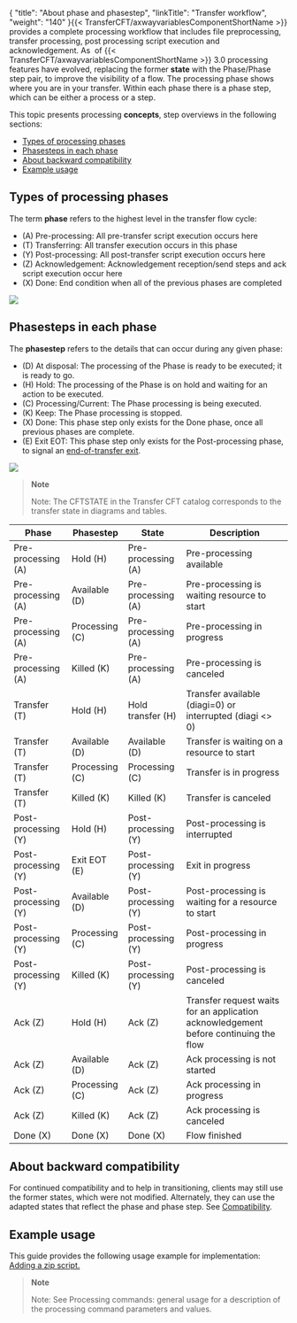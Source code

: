 {
    "title": "About phase and phasestep",
    "linkTitle": "Transfer workflow",
    "weight": "140"
}{{< TransferCFT/axwayvariablesComponentShortName  >}} provides a complete processing workflow that includes file preprocessing, transfer processing, post processing script execution and acknowledgement. As  of {{< TransferCFT/axwayvariablesComponentShortName  >}} 3.0 processing features have evolved, replacing the former ****state**** with the Phase/Phase step pair, to improve the visibility of a flow. The processing phase shows where you are in your transfer. Within each phase there is a phase step, which can be either a process or a step.

This topic presents processing ****concepts****, step overviews in the following sections:

- [Types of processing phases](#Types)
- [Phasesteps in each phase](#Types2)
- [About backward compatibility](#About)
- [Example usage](#Example)

<span id="Types"></span>

Types of processing phases
--------------------------

The term ****phase**** refers to the highest level in the transfer flow cycle:

- (A) Pre-processing: All pre-transfer script execution occurs here
- (T) Transferring: All transfer execution occurs in this phase
- (Y) Post-processing: All post-transfer script execution occurs here
- (Z) Acknowledgement: Acknowledgement reception/send steps and ack script execution occur here
- (X) Done: End condition when all of the previous phases are completed

![](/Images/TransferCFT/phase_simple.png)

<span id="Types2"></span>

Phasesteps in each phase
------------------------

The ****phasestep**** refers to the details that can occur during any given phase:

- (D) At disposal: The processing of the Phase is ready to be executed; it is ready to go.
- (H) Hold: The processing of the Phase is on hold and waiting for an action to be executed.
- (C) Processing/Current: The Phase processing is being executed.
- (K) Keep: The Phase processing is stopped.
- (X) Done: This phase step only exists for the Done phase, once all previous phases are complete.
- (E) Exit EOT: This phase step only exists for the Post-processing phase, to signal an [end-of-transfer exit](../../app_integration_intro/managing_exits/about_the_end_of_transfer_type_exit).

![](/Images/TransferCFT/temp_phase_steps.png)

> **Note**
>
> Note: The CFTSTATE in the Transfer CFT catalog corresponds to the transfer state in diagrams and tables.


| Phase  | Phasestep  | <span id="State"></span>State  | Description  |
| --- | --- | --- | --- |
| Pre-processing (A)  | Hold (H)  | Pre-processing (A)  | Pre-processing available  |
| Pre-processing (A)  | Available (D)  | Pre-processing (A)  | Pre-processing is waiting resource to start  |
| Pre-processing (A)  | Processing (C)  | Pre-processing (A)  | Pre-processing in progress  |
| Pre-processing (A)  | Killed (K)  | Pre-processing (A)  | Pre-processing is canceled  |
| Transfer (T)  | Hold (H)  | Hold transfer (H)  | Transfer available (diagi=0) or interrupted (diagi &lt;&gt; 0)  |
| Transfer (T)  | Available (D)  | Available (D)  | Transfer is waiting on a resource to start  |
| Transfer (T)  | Processing (C)  | Processing (C)  | Transfer is in progress  |
| Transfer (T)  | Killed (K)  | Killed (K)  | Transfer is canceled  |
| Post-processing (Y)  | Hold (H)  | Post-processing (Y)  | Post-processing is interrupted  |
| Post-processing (Y)  | Exit EOT (E)  | Post-processing (Y)  | Exit in progress  |
| Post-processing (Y)  | Available (D)  | Post-processing (Y)  | Post-processing is waiting for a resource to start  |
| Post-processing (Y)  | Processing (C)  | Post-processing (Y)  | Post-processing in progress  |
| Post-processing (Y)  | Killed (K)  | Post-processing (Y)  | Post-processing is canceled  |
| Ack (Z)  | Hold (H)  | Ack (Z)  | Transfer request waits for an application acknowledgement before continuing the flow  |
| Ack (Z)  | Available (D)  | Ack (Z)  | Ack processing is not started  |
| Ack (Z)  | Processing (C)  | Ack (Z)  | Ack processing in progress  |
| Ack (Z)  | Killed (K)  | Ack (Z)  | Ack processing is canceled  |
| Done (X)  | Done (X)  | Done (X)  | Flow finished  |


<span id="About"></span>

About backward compatibility
----------------------------

For continued compatibility and to help in transitioning, clients may still use the former states, which were not modified. Alternately, they can use the adapted states that reflect the phase and phase step. See [Compatibility](processing_compatability).

<span id="Example"></span>

Example usage
-------------

This guide provides the following usage example for implementation: [Adding a zip script.](../about_transfer_processing/preprocess_use_case2)

> **Note**
>
> Note: See Processing commands: general usage for a description of the processing command parameters and values.
